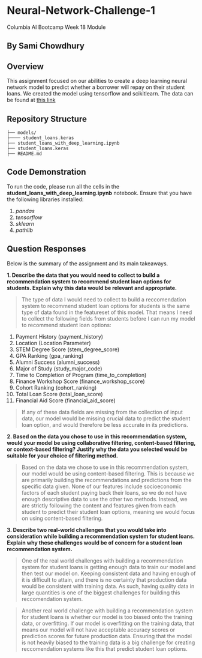 # Neural-Network-Challenge-1

Columbia AI Bootcamp Week 18 Module

## By Sami Chowdhury


## Overview

This assignment focused on our abilities to create a deep learning neural network model to predict whether a borrower will repay on their student loans. We created the model using tensorflow and scikitlearn. The data can be found at [this link](https://static.bc-edx.com/ai/ail-v-1-0/m18/lms/datasets/student-loans.csv)

## Repository Structure

```
├── models/
├──── student_loans.keras
├── student_loans_with_deep_learning.ipynb
├── student_loans.keras
├── README.md
```

## Code Demonstration

To run the code, please run all the cells in the **student_loans_with_deep_learning.ipynb** notebook. Ensure that you have the following libraries installed:
1. *pandas*
2. *tensorflow*
3. *sklearn*
4. *pathlib* 

## Question Responses

Below is the summary of the assignment and its main takeaways.

**1. Describe the data that you would need to collect to build a recommendation system to recommend student loan options for students. Explain why this data would be relevant and appropriate.**

> The type of data I would need to collect to build a reccomendation system to recommend student loan options for students is the same type of data found in the featureset of this model. That means I need to collect the following fields from students before I can run my model to recommend student loan options:

1. Payment History (payment_history)
2. Location (Location Parameter)
3. STEM Degree Score (stem_degree_score)
4. GPA Ranking (gpa_ranking)
5. Alumni Success (alumni_success)
6. Major of Study (study_major_code)
7. Time to Completion of Program (time_to_completion)
8. Finance Workshop Score (finance_workshop_score)
9. Cohort Ranking (cohort_ranking)	
10. Total Loan Score (total_loan_score)	
11. Financial Aid Score (financial_aid_score)

> If any of these data fields are missing from the collection of input data, our model would be missing crucial data to predict the student loan option, and would therefore be less accurate in its predictions. 

**2. Based on the data you chose to use in this recommendation system, would your model be using collaborative filtering, content-based filtering, or context-based filtering? Justify why the data you selected would be suitable for your choice of filtering method.**

> Based on the data we chose to use in this recommendation system, our model would be using content-based filtering. This is because we are primarily building the recommendations and predictions from the specific data given. None of our features include socioeconomic factors of each student paying back their loans, so we do not have enough descriptive data to use the other two methods. Instead, we are strictly following the content and features given from each student to predict their student loan options, meaning we would focus on using content-based filtering. 

**3. Describe two real-world challenges that you would take into consideration while building a recommendation system for student loans. Explain why these challenges would be of concern for a student loan recommendation system.**

> One of the real world challenges with building a recommendation system for student loans is getting enough data to train our model and then test our model on. Keeping consistent data and having enough of it is difficult to attain, and there is no certainty that production data would be consistent with training data. As such, having quality data in large quantities is one of the biggest challenges for building this reccomendation system.

> Another real world challenge with building a recommendation system for student loans is whether our model is too biased onto the training data, or overfitting. If our model is overfitting on the training data, that means our model will not have acceptable accuracy scores or prediction scores for future production data. Ensuring that the model is not heavily biased to the training data is a big challenge for creating reccomendation systems like this that predict student loan options. 


